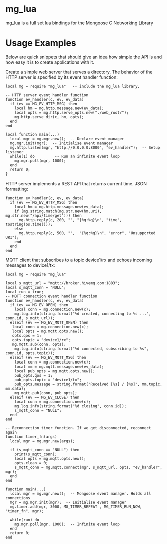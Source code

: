 # mg_lua
mg_lua is a full set lua bindings for the Mongoose C Networking Library

# Usage Examples

Below are quick snippets that should give an idea how simple the API is and how easy it is to create applications with it.

Create a simple web server that serves a directory. The behavior of the HTTP server is specified by its event handler function:
```
local mg = require "mg_lua"   -- include the mg_lua library, 

-- HTTP server event handler function
function ev_handler(c, ev, ev_data) 
  if (ev == MG_EV_HTTP_MSG) then
    local hm = mg.http.message.new(ev_data);
    local opts = mg.http.serve_opts.new("./web_root/");
    mg.http.serve_dir(c, hm, opts);
  end
end

local function main(...) 
  local mgr = mg.mgr.new();  -- Declare event manager
  mg.mgr.init(mgr);  -- Initialise event manager
  mg.http.listen(mgr, "http://0.0.0.0:8000", "ev_handler");  -- Setup listener
  while(1) do         -- Run an infinite event loop
    mg.mgr.poll(mgr, 1000);
  end
  return 0;
}
```
HTTP server implements a REST API that returns current time. JSON formatting:
```
function ev_handler(c, ev, ev_data) 
  if (ev == MG_EV_HTTP_MSG) then
    local hm = mg.http.message.new(ev_data);
    if (mg.string.match(mg.str.new(hm.uri), mg.str.new("/api/time/get"))) then
      mg.http.reply(c, 200, "", "{%q:%q}\n", "time", tostring(os.time()));
    else
      mg.http.reply(c, 500, "",  "{%q:%q}\n", "error", "Unsupported URI"); 
    end
  end
end
```
MQTT client that subscribes to a topic device1/rx and echoes incoming messages to device1/tx:
```
local mg = require "mg_lua"

local s_mqtt_url = "mqtt://broker.hivemq.com:1883";
local s_mqtt_conn = "NULL";
local run = true;
-- MQTT connection event handler function
function ev_handler(c, ev, ev_data)
  if (ev == MG_EV_OPEN) then
    local conn = mg.connection.new(c);
    mg.log.info(string.format("%d created, connecting to %s ...", conn.id, s_mqtt_url));
  elseif (ev == MG_EV_MQTT_OPEN) then
   local conn = mg.connection.new(c);
   local opts = mg.mqtt.opts.new();
   opts.qos = 1;
   opts.topic = "device1/rx";
   mg.mqtt.sub(conn, opts);
    mg.log.info(string.format("%d connected, subscribing to %s", conn.id, opts.topic));
  elseif (ev == MG_EV_MQTT_MSG) then
    local conn = mg.connection.new(c);
    local mm = mg.mqtt.message.new(ev_data);
    local pub_opts = mg.mqtt.opts.new();
    pub_opts.qos = 1;
    pub_opts.topic = "device1/tx";
    pub_opts.message = string.format("Received [%s] / [%s]", mm.topic, mm.data);
    mg.mqtt.pub(conn, pub_opts);
  elseif (ev == MG_EV_CLOSE) then
    local conn = mg.connection.new(c);
    mg.log.info(string.format("%d closing", conn.id));
    s_mqtt_conn = "NULL";
  end
end

-- Reconnection timer function. If we get disconnected, reconnect again
function timer_fn(args)
  local mgr = mg.mgr.new(args);
  
  if (s_mqtt_conn == "NULL") then
    print(s_mqtt_conn);
    local opts = mg.mqtt.opts.new();
    opts.clean = 0;
    s_mqtt_conn = mg.mqtt.connect(mgr, s_mqtt_url, opts, "ev_handler", mgr);
  end
end

function main(...)
  local mgr = mg.mgr.new();  -- Mongoose event manager. Holds all connections
  mgr = mg.mgr.init(mgr);  -- Initialise event manager
  mg.timer.add(mgr, 3000, MG_TIMER_REPEAT , MG_TIMER_RUN_NOW, "timer_fn", mgr);

  while(run) do
    mg.mgr.poll(mgr, 1000);  -- Infinite event loop
  end
  return 0;
end

```
